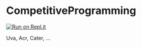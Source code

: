 # CompetitiveProgramming

[![Run on Repl.it](https://repl.it/badge/github/jesusjda/CompetitiveProgramming)](https://repl.it/github/jesusjda/CompetitiveProgramming)

Uva, Acr, Cater, ...
